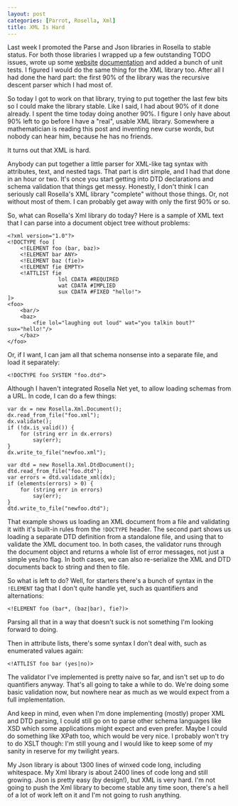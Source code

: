 ```yaml
---
layout: post
categories: [Parrot, Rosella, Xml]
title: XML Is Hard
---
```


Last week I promoted the Parse and Json libraries in Rosella to stable status.
For both those libraries I wrapped up a few outstanding TODO issues, wrote up
some [website][json_web] [documentation][parse_web] and added a bunch of unit
tests. I figured I would do the same thing for the XML library too. After all
I had done the hard part: the first 90% of the library was the recursive descent
parser which I had most of.

[json_web]: /Rosella/libraries/json.html
[parse_web]: /Rosella/libraries/parse.html

So today I got to work on that library, trying to put together the last few
bits so I could make the library stable. Like I said, I had about 90% of it
done already. I spent the time today doing another 90%. I figure I only have
about 90% left to go before I have a "real", usable XML library. Somewhere a
mathematician is reading this post and inventing new curse words, but nobody
can hear him, because he has no friends.

It turns out that XML is hard.

Anybody can put together a little parser for XML-like tag syntax with
attributes, text, and nested tags. That part is dirt simple, and I had that done
in an hour or two. It's once you start getting into DTD declarations and schema
validation that things get messy. Honestly, I don't think I can seriously call
Rosella's XML library "complete" without those things. Or, not without most of
them. I can probably get away with only the first 90% or so.

So, what can Rosella's Xml library do today? Here is a sample of XML text that
I can parse into a document object tree without problems:

    <?xml version="1.0"?>
    <!DOCTYPE foo [
        <!ELEMENT foo (bar, baz)>
        <!ELEMENT bar ANY>
        <!ELEMENT baz (fie)>
        <!ELEMENT fie EMPTY>
        <!ATTLIST fie
                    lol CDATA #REQUIRED
                    wat CDATA #IMPLIED
                    sux CDATA #FIXED "hello!">
    ]>
    <foo>
        <bar/>
        <baz>
            <fie lol="laughing out loud" wat="you talkin bout?" sux="hello!"/>
        </baz>
    </foo>

Or, if I want, I can jam all that schema nonsense into a separate file, and load
it separately:

    <!DOCTYPE foo SYSTEM "foo.dtd">

Although I haven't integrated Rosella Net yet, to allow loading schemas from a
URL. In code, I can do a few things:

    var dx = new Rosella.Xml.Document();
    dx.read_from_file("foo.xml");
    dx.validate();
    if (!dx.is_valid()) {
        for (string err in dx.errors)
            say(err);
    }
    dx.write_to_file("newfoo.xml");

    var dtd = new Rosella.Xml.DtdDocument();
    dtd.read_from_file("foo.dtd");
    var errors = dtd.validate_xml(dx);
    if (elements(errors) > 0) {
        for (string err in errors)
            say(err);
    }
    dtd.write_to_file("newfoo.dtd");

That example shows us loading an XML document from a file and validating it with
it's built-in rules from the `!DOCTYPE` header. The second part shows us loading
a separate DTD definition from a standalone file, and using that to validate the
XML document too. In both cases, the validator runs through the document object
and returns a whole list of error messages, not just a simple yes/no flag. In
both cases, we can also re-serialize the XML and DTD documents back to string
and then to file.

So what is left to do? Well, for starters there's a bunch of syntax in the
`!ELEMENT` tag that I don't quite handle yet, such as quantifiers and
alternations:

    <!ELEMENT foo (bar*, (baz|bar), fie?)>

Parsing all that in a way that doesn't suck is not something I'm looking forward
to doing.

Then in attribute lists, there's some syntax I don't deal with, such as
enumerated values again:

    <!ATTLIST foo bar (yes|no)>

The validator I've implemented is pretty naive so far, and isn't set up to do
quantifiers anyway. That's all going to take a while to do. We're doing some
basic validation now, but nowhere near as much as we would expect from a full
implementation.

And keep in mind, even when I'm done implementing (mostly) proper XML and DTD
parsing, I could still go on to parse other schema languages like XSD
which some applications might expect and even prefer. Maybe I could do something
like XPath too, which would be very nice. I probably won't try to do XSLT
though: I'm still young and I would like to keep some of my sanity in reserve
for my twilight years.

My Json library is about 1300 lines of winxed code long, including whitespace.
My Xml library is about 2400 lines of code long and still growing. Json is
pretty easy (by design!), but XML is very hard. I'm not going to push the Xml
library to become stable any time soon, there's a hell of a lot of work left on
it and I'm not going to rush anything.
